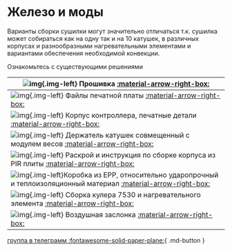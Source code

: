 # Железо и моды

Варианты сборки сушилки могут значительно отличаться т.к. сушилка может собираться как на одну так и на 10 катушек, в различных корпусах и разнообразными нагревательными элементами и вариантами обеспечения необходимой конвекции.

Ознакомьтесь с существующими решениями  

| ![img](https://raw.githubusercontent.com/pavluchenkor/iDryerProject/main/img/logoWeb1.png){.img-left} Прошивка [:material-arrow-right-box:](/iDryerV2/Firmware/iDryerController/)|
|-|                                                                                                                   
| ![img](https://raw.githubusercontent.com/pavluchenkor/iDryerProject/main/iDryer%20v2/Hardware/PCB/img/photo_2023-09-15_15-45-55-web.jpeg){.img-left} Файлы печатной платы  [:material-arrow-right-box:](/iDryerV2/Hardware/iDryerProject/iDryer%20v2/Hardware/PCB/)                                                 |
| ![img](https://raw.githubusercontent.com/pavluchenkor/iDryerProject/main/iDryer%20v2/Hardware/PCB%20Case/img/Assembly_ebox.jpg){.img-left} Корпус контроллера, печатные детали [:material-arrow-right-box:](/iDryerV2/Hardware/iDryerProject/iDryer%20v2/Hardware/PCB%20Case/)                                              |
| ![img](https://raw.githubusercontent.com/pavluchenkor/iDryerProject/main/iDryer%20v2/Hardware/Scale%20module/img/IMG_8882-web.jpeg){.img-left} Держатель катушек совмещенный с модулем весов [:material-arrow-right-box:](/iDryerV2/Hardware/iDryerProject/iDryer%20v2/Hardware/Scale%20module/)                               |
| ![img](https://raw.githubusercontent.com/pavluchenkor/iDryerProject/main/iDryer%20v2/Hardware/PIR%20Box/img/IMG_8848-web.jpeg){.img-left} Раскрой и инструкция по сборке корпуса из PIR плиты [:material-arrow-right-box:](/iDryerV2/Hardware/iDryerProject/iDryer%20v2/Hardware/PCB%20Case/)                                |
| ![img](https://raw.githubusercontent.com/pavluchenkor/iDryerProject/main/iDryer%20v2/Hardware/alternative%20case/img/alternativeCase1.png){.img-left}Коробка из EPP, относительно ударопрочный и теплоизоляционный материал [:material-arrow-right-box:](/iDryerV2/Hardware/iDryerProject/iDryer%20v2/Hardware/Scale%20module/)   |
| ![img](https://raw.githubusercontent.com/pavluchenkor/iDryerProject/main/iDryer%20v2/Hardware/Heater/7530-7525/img/photo_2023-09-15_15-37-05.jpg){.img-left} Сборка кулера 7530 и нагревательного элемента [:material-arrow-right-box:](/iDryerV2/Hardware/iDryerProject/iDryer%20v2/Hardware/Heater/7530-7525/)                 |
| ![img](https://raw.githubusercontent.com/pavluchenkor/iDryerProject/main/iDryer%20v2/Hardware/air%20damper/img/camphoto_959030623-web.jpeg){.img-left} Воздушная заслонка [:material-arrow-right-box:](/iDryerV2/Hardware/iDryerProject/iDryer%20v2/Hardware/air%20damper/)                                               |

[группа в телеграмм :fontawesome-solid-paper-plane:](https://t.me/iDryer){ .md-button }
